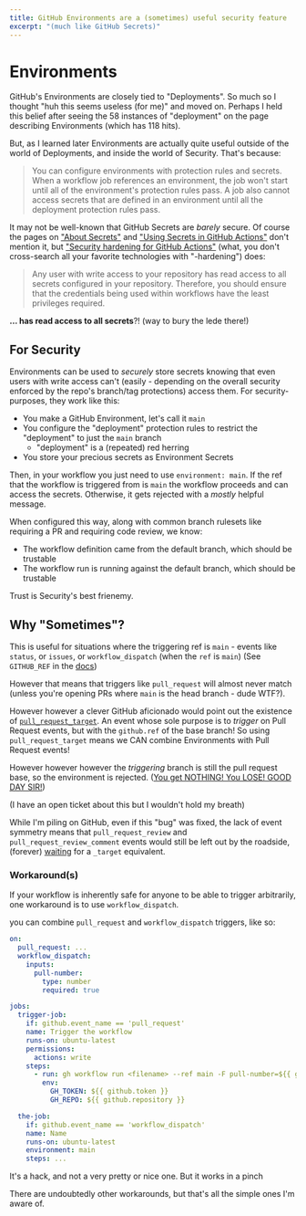 ```yaml
---
title: GitHub Environments are a (sometimes) useful security feature
excerpt: "(much like GitHub Secrets)"
---
```


# Environments

GitHub's Environments are closely tied to "Deployments". So much so I thought "huh this seems useless (for me)" and moved on.
Perhaps I held this belief after seeing the 58 instances of "deployment" on the page describing Environments (which has 118 hits).

But, as I learned later Environments are actually quite useful outside of the world of Deployments, and inside the world of Security. That's because:

> You can configure environments with protection rules and secrets. When a workflow job references an environment, the job won't start until all of the environment's protection rules pass. A job also cannot access secrets that are defined in an environment until all the deployment protection rules pass.

It may not be well-known that GitHub Secrets are _barely_ secure. Of course the pages on ["About Secrets"](https://docs.github.com/en/actions/concepts/security/about-secrets) and ["Using Secrets in GitHub Actions"](https://docs.github.com/en/actions/how-tos/security-for-github-actions/security-guides/using-secrets-in-github-actions) don't mention it, but ["Security hardening for GitHub Actions"](https://docs.github.com/en/actions/how-tos/security-for-github-actions/security-guides/security-hardening-for-github-actions#using-secrets) (what, you don't cross-search all your favorite technologies with "-hardening") does:

> Any user with write access to your repository has read access to all secrets configured in your repository. Therefore, you should ensure that the credentials being used within workflows have the least privileges required.

**... has read access to all secrets**?! (way to bury the lede there!)

## For Security

Environments can be used to _securely_ store secrets knowing that even users with write access can't
(easily - depending on the overall security enforced by the repo's branch/tag protections) access them. For security-purposes, they work like this:

- You make a GitHub Environment, let's call it `main`
- You configure the "deployment" protection rules to restrict the "deployment" to just the `main` branch
  - "deployment" is a (repeated) red herring 
- You store your precious secrets as Environment Secrets

Then, in your workflow you just need to use `environment: main`.
If the ref that the workflow is triggered from is `main` the workflow proceeds and can access the secrets.
Otherwise, it gets rejected with a _mostly_ helpful message.

When configured this way, along with common branch rulesets like requiring a PR and requiring code review, we know:

- The workflow definition came from the default branch, which should be trustable
- The workflow run is running against the default branch, which should be trustable

Trust is Security's best frienemy.

## Why "Sometimes"?

This is useful for situations where the triggering ref is `main` - events like `status`, or `issues`, or `workflow_dispatch` (when the `ref` is `main`)
(See `GITHUB_REF` in the [docs](https://docs.github.com/en/actions/reference/events-that-trigger-workflows))

However that means that triggers like `pull_request` will almost never match (unless you're opening PRs where `main` is the head branch - dude WTF?).

However however a clever GitHub aficionado would point out the existence of [`pull_request_target`](https://docs.github.com/en/actions/reference/events-that-trigger-workflows#pull_request_target).
An event whose sole purpose is to _trigger_ on Pull Request events, but with the `github.ref` of the base branch!
So using `pull_request_target` means we CAN combine Environments with Pull Request events!

However however however the _triggering_ branch is still the pull request base, so the environment is rejected.
([You get NOTHING! You LOSE! GOOD DAY SIR!](https://youtu.be/M5QGkOGZubQ?si=CyZk7xO5X1X3JALJ))

(I have an open ticket about this but I wouldn't hold my breath)

While I'm piling on GitHub, even if this "bug" was fixed, the lack of event symmetry means that
`pull_request_review` and `pull_request_review_comment` events would still be left out by the roadside,
(forever) [waiting](https://github.com/orgs/community/discussions/155603) for a `_target` equivalent.

### Workaround(s)

If your workflow is inherently safe for anyone to be able to trigger arbitrarily, one workaround is to use `workflow_dispatch`.

you can combine `pull_request` and `workflow_dispatch` triggers, like so:

```yaml
on:
  pull_request: ...
  workflow_dispatch:
    inputs:
      pull-number:
        type: number
        required: true

jobs:
  trigger-job:
    if: github.event_name == 'pull_request'
    name: Trigger the workflow
    runs-on: ubuntu-latest
    permissions:
      actions: write
    steps:
      - run: gh workflow run <filename> --ref main -F pull-number=${{ github.event.pull_request.number }}
        env:
          GH_TOKEN: ${{ github.token }}
          GH_REPO: ${{ github.repository }}

  the-job:
    if: github.event_name == 'workflow_dispatch'
    name: Name
    runs-on: ubuntu-latest
    environment: main
    steps: ...

```

It's a hack, and not a very pretty or nice one. But it works in a pinch

There are undoubtedly other workarounds, but that's all the simple ones I'm aware of.
